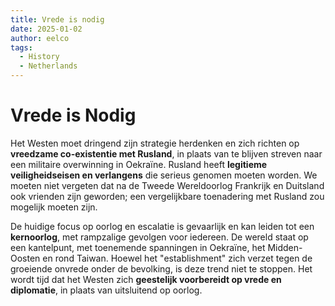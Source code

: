 ```yaml
---
title: Vrede is nodig
date: 2025-01-02
author: eelco
tags:
  - History
  - Netherlands
---
```


# Vrede is Nodig

Het Westen moet dringend zijn strategie herdenken en zich richten op **vreedzame co-existentie met Rusland**, in plaats van te blijven streven naar een militaire overwinning in Oekraïne. Rusland heeft **legitieme veiligheidseisen en verlangens** die serieus genomen moeten worden. We moeten niet vergeten dat na de Tweede Wereldoorlog Frankrijk en Duitsland ook vrienden zijn geworden; een vergelijkbare toenadering met Rusland zou mogelijk moeten zijn.

De huidige focus op oorlog en escalatie is gevaarlijk en kan leiden tot een **kernoorlog**, met rampzalige gevolgen voor iedereen. De wereld staat op een kantelpunt, met toenemende spanningen in Oekraïne, het Midden-Oosten en rond Taiwan. Hoewel het "establishment" zich verzet tegen de groeiende onvrede onder de bevolking, is deze trend niet te stoppen. Het wordt tijd dat het Westen zich **geestelijk voorbereidt op vrede en diplomatie**, in plaats van uitsluitend op oorlog.

